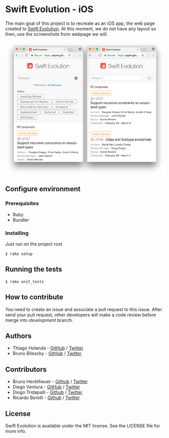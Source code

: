 # Swift Evolution - iOS

The main goal of this project is to recreate as an iOS app, the web page created to [Swift Evolution](https://apple.github.io/swift-evolution).
At this moment, we do not have any layout so then, use the screenshots from webpage we will.

![](images/screenshots_base.png)

## Configure environment

### Prerequisites

- Ruby
- Bundler

### Installing

Just run on the project root

```
$ rake setup
```


## Running the tests

```
$ rake unit_tests
```


## How to contribute

You need to create an issue and associate a pull request to this issue.
After send your pull request, other developers will make a code review before merge into _development_ branch.


## Authors

- Thiago Holanda - [GitHub](https://github.com/unnamedd) / [Twitter](https://twitter.com/tholanda)
- Bruno Bilescky - [GitHub](https://github.com/brunogb) / [Twitter](https://twitter.com/bgondim)

## Contributors 

- Bruno Hecktheuer - [Github](https://github.com/bbheck) / [Twitter](https://twitter.com/brunobheck)
- Diego Ventura - [GitHub](https://github.com/diegoventura) / [Twitter](https://twitter.com/venturadiego)
- Diogo Tridapalli - [Github](https://github.com/diogot) / [Twitter](https://twitter.com/diogot)
- Ricardo Borelli - [Github](https://github.com/rabc) / [Twitter](https://twitter.com/rabc)

## License

Swift Evolution is available under the MIT license. See the LICENSE file for more info. 
